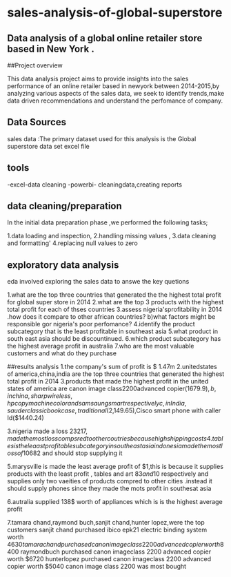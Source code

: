 # sales-analysis-of-global-superstore
## Data analysis of a global online retailer  store  based  in New York .

##Project overview

This data analysis project aims to provide insights into  the sales performance of an online retailer based in newyork between 2014-2015,by analyzing various aspects of the sales data, we seek to identify trends,make data driven recommendations  and understand the perfomance of company.

## Data Sources

sales data :The primary dataset used for this analysis is the Global superstore data set excel file

## tools

-excel-data cleaning
-powerbi- cleaningdata,creating reports

## data cleaning/preparation
In the initial data preparation phase ,we performed the following tasks;

1.data loading and inspection,
2.handling missing values ,
3.data cleaning and formatting'
4.replacing null values to zero

## exploratory data analysis
eda involved exploring the sales data to answe the key quetions

1.what are the top three countries that generated the the highest  total profit for global super store in 2014 
2.what are the top 3 products with the highest total profit for each of thses countries
3.assess nigeria'sprofitability in 2014 .how does it compare to other african countries?
b)what factors might be responsible gor nigeria's poor perfomance?
4.identify the product subcategory that is the least profitable in southeast asia
5.what product in south east asia should be discountinued.
6.which product subcategory has the highest average profit in australia 
7.who are the most valuable customers and what do they purchase


##results analysis 
1.the company's sum of profit is $ 1.47m 
2.unitedstates of america,china,india are the top three countries that generated the highest total profit in 2014
3.products that made the highest profit in the united states of america are canon image class2200advanced copier($1679.9),
b,in china ,sharp wireless    ,hpcopy machinecolor  and samsaungsmart     respectively 
c,in India ,sauder classic bookcase,traditional($2,149.65),Cisco smart phone with caller Id($1440.24)

3.nigeria made a loss $23217,made the most loss compsred to other coutries because high shipping costs
4.tables is the leaast profitable subcategory in south east asia 
indonesia made the most loss of 10682$ and should stop supplying it

5.marysville is made the least average profit of $1,this is because it supplies products with the least profit , tables and art $83 and 10$ respectively and supplies only two vaeities of products compred to other cities .instead it should supply phones since they made the mots profit in southesat asia

6.autralia supplied 138$ worth of appliances which is is the highest average profit

7.tamara chand,raymond buch,sanjit chand,hunter lopez,were the top customers
sanjit chand purchased ibico epk21 electric binding system worth $4630
tamara chand purchased canonimage class2200advanced copier worth$8400
raymondbuch purchased canon imageclass 2200 advanced copier worth $6720
hunterlopez purchased canon imageclass 2200  advanced copier worth $5040
canon image class 2200 was most bought




